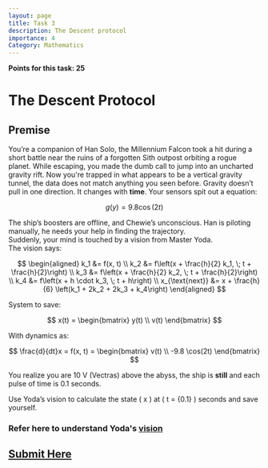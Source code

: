 ```yaml
---
layout: page
title: Task 3
description: The Descent protocol
importance: 4
Category: Mathematics
---
```


**Points for this task: 25**

# The Descent Protocol

## Premise

You’re a companion of Han Solo, the Millennium Falcon took a hit during a short battle near the ruins of a forgotten Sith outpost orbiting a rogue planet. While escaping, you made the dumb call to jump into an uncharted gravity rift. Now you're trapped in what appears to be a vertical gravity tunnel, the data does not match anything you seen before. Gravity doesn’t pull in one direction. It changes with **time**. Your sensors spit out a equation:

$$
g(y) = 9.8 \cos(2t)
$$

The ship’s boosters are offline, and Chewie’s unconscious. Han is piloting manually, he needs your help in finding the trajectory.  
Suddenly, your mind is touched by a vision from Master Yoda.  
The vision says:

$$
\begin{aligned}
k_1 &= f(x, t) \\
k_2 &= f\left(x + \frac{h}{2} k_1, \; t + \frac{h}{2}\right) \\
k_3 &= f\left(x + \frac{h}{2} k_2, \; t + \frac{h}{2}\right) \\
k_4 &= f\left(x + h \cdot k_3, \; t + h\right) \\
x_{\text{next}} &= x + \frac{h}{6} \left(k_1 + 2k_2 + 2k_3 + k_4\right)
\end{aligned}
$$

System to save:

$$
x(t) = \begin{bmatrix}
y(t) \\
v(t)
\end{bmatrix}
$$

With dynamics as:

$$
\frac{d}{dt}x = f(x, t) = \begin{bmatrix}
v(t) \\
-9.8 \cos(2t)
\end{bmatrix}
$$

You realize you are 10 V (Vectras) above the abyss, the ship is **still** and each pulse of time is 0.1 seconds.

Use Yoda’s vision to calculate the state \( x \) at \( t = \{0.1\} \) seconds and save yourself.

### Refer here to understand Yoda's [vision](https://www.youtube.com/watch?v=hpeKrMG-WP0)

## [Submit Here](https://forms.gle/4XBUGDWuGurH17Jz9)